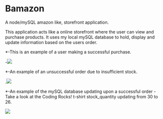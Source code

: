 # Bamazon
A node/mySQL amazon like, storefront application.

This application acts like a online storefront where the user can view and purchase products.
It uses my local mySQL database to hold, display and update information based on the users order.


  *-This is an example of a user making a successful purchase.
  
  -![](bamazonGoodOrder.gif)


  *-An example of an unsuccessful order due to insufficient stock.
  
  .![](bamazonNoStock.gif)


  *-An example of the mySQL database updating upon a successful order
      -Take a look at the Coding Rocks! t-shirt stock_quantity updating from 30 to 26.
      
  ![](bamazonSQLupdate.gif)
